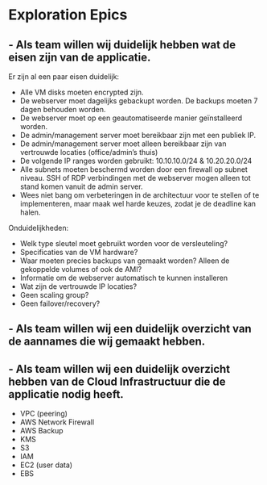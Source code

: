 # Exploration Epics

## - Als team willen wij duidelijk hebben wat de eisen zijn van de applicatie.

Er zijn al een paar eisen duidelijk:
- Alle VM disks moeten encrypted zijn.
- De webserver moet dagelijks gebackupt worden. De backups moeten 7 dagen behouden worden.
- De webserver moet op een geautomatiseerde manier geïnstalleerd worden.
- De admin/management server moet bereikbaar zijn met een publiek IP.
- De admin/management server moet alleen bereikbaar zijn van vertrouwde locaties (office/admin’s thuis)
- De volgende IP ranges worden gebruikt: 10.10.10.0/24 & 10.20.20.0/24
- Alle subnets moeten beschermd worden door een firewall op subnet niveau.
SSH of RDP verbindingen met de webserver mogen alleen tot stand komen vanuit de admin server.
- Wees niet bang om verbeteringen in de architectuur voor te stellen of te implementeren, maar maak wel harde keuzes, zodat je de deadline kan halen.

Onduidelijkheden:
- Welk type sleutel moet gebruikt worden voor de versleuteling?
- Specificaties van de VM hardware?
- Waar moeten precies backups van gemaakt worden? Alleen de gekoppelde volumes of ook de AMI?
- Informatie om de webserver automatisch te kunnen installeren
- Wat zijn de vertrouwde IP locaties?
- Geen scaling group?
- Geen failover/recovery?


## - Als team willen wij een duidelijk overzicht van de aannames die wij gemaakt hebben.



## - Als team willen wij een duidelijk overzicht hebben van de Cloud Infrastructuur die de applicatie nodig heeft.

- VPC (peering)
- AWS Network Firewall
- AWS Backup
- KMS
- S3
- IAM
- EC2 (user data)
- EBS